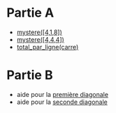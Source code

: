 # Partie A
* [mystere([4,1,8])](http://www.pythontutor.com/visualize.html#code=def%20mystere%28tab%29%3A%0A%20%20%20%20test%20%3D%20True%0A%20%20%20%20for%20i%20in%20range%28len%28tab%29%29%3A%0A%20%20%20%20%20%20%20%20if%20tab%5Bi%5D%20!%3D%20tab%5B0%5D%3A%0A%20%20%20%20%20%20%20%20%20%20%20%20test%20%3D%20False%0A%20%20%20%20return%20test%0A%0Amystere%28%5B4,1,8%5D%29&cumulative=false&curInstr=0&heapPrimitives=nevernest&mode=display&origin=opt-frontend.js&py=3&rawInputLstJSON=%5B%5D&textReferences=false)
 *  [mystere([4,4,4])](http://www.pythontutor.com/visualize.html#code=def%20mystere%28tab%29%3A%0A%20%20%20%20test%20%3D%20True%0A%20%20%20%20for%20i%20in%20range%28len%28tab%29%29%3A%0A%20%20%20%20%20%20%20%20if%20tab%5Bi%5D%20!%3D%20tab%5B0%5D%3A%0A%20%20%20%20%20%20%20%20%20%20%20%20test%20%3D%20False%0A%20%20%20%20return%20test%0A%0Amystere%28%5B4,4,4%5D%29&cumulative=false&curInstr=0&heapPrimitives=nevernest&mode=display&origin=opt-frontend.js&py=3&rawInputLstJSON=%5B%5D&textReferences=false)
* [total_par_ligne(carre)](http://www.pythontutor.com/visualize.html#code=carre%20%3D%20%5B%5B1,2,3%5D,%0A%20%20%20%20%20%20%20%20%20%5B4,5,6%5D,%0A%20%20%20%20%20%20%20%20%20%5B7,8,9%5D%5D%0A%0A%0Adef%20total_par_ligne%28tab%29%3A%0A%20%20%20%20n%20%3D%20len%28tab%29%0A%20%20%20%20m%20%3D%20len%20%28tab%5B0%5D%29%0A%20%20%20%20resu%20%3D%20%5B0%20for%20i%20in%20range%28n%29%5D%0A%20%20%20%20for%20i%20in%20range%28n%29%3A%0A%20%20%20%20%20%20%20%20for%20j%20in%20range%28m%29%3A%0A%20%20%20%20%20%20%20%20%20%20%20%20resu%5Bi%5D%20%3D%20resu%5Bi%5D%20%2B%20tab%5Bi%5D%5Bj%5D%0A%20%20%20%20return%20resu%0A%0A%0Atotal_par_ligne%28carre%29&cumulative=false&curInstr=5&heapPrimitives=nevernest&mode=display&origin=opt-frontend.js&py=3&rawInputLstJSON=%5B%5D&textReferences=false)

# Partie B
* aide pour la [première diagonale](http://www.pythontutor.com/visualize.html#code=grandcarre%20%3D%20%5B%5B12,6,15,1%5D,%0A%20%20%20%20%20%20%20%20%20%20%20%20%20%20%5B13,3,10,8%5D,%0A%20%20%20%20%20%20%20%20%20%20%20%20%20%20%5B2,16,5,11%5D,%0A%20%20%20%20%20%20%20%20%20%20%20%20%20%20%5B7,9,4,14%5D%5D%0A%0Afor%20i%20in%20range%284%29%3A%0A%20%20%20%20print%28grandcarre%5Bi%5D%5Bi%5D%29&cumulative=false&curInstr=4&heapPrimitives=nevernest&mode=display&origin=opt-frontend.js&py=3&rawInputLstJSON=%5B%5D&textReferences=false)
* aide pour la [seconde diagonale](http://www.pythontutor.com/visualize.html#code=grandcarre%20%3D%20%5B%5B12,6,15,1%5D,%0A%20%20%20%20%20%20%20%20%20%20%20%20%20%20%5B13,3,10,8%5D,%0A%20%20%20%20%20%20%20%20%20%20%20%20%20%20%5B2,16,5,11%5D,%0A%20%20%20%20%20%20%20%20%20%20%20%20%20%20%5B7,9,4,14%5D%5D%0A%0Afor%20i%20in%20range%284%29%3A%0A%20%20%20%20print%28grandcarre%5Bi%5D%5B3-i%5D%29&cumulative=false&curInstr=4&heapPrimitives=nevernest&mode=display&origin=opt-frontend.js&py=3&rawInputLstJSON=%5B%5D&textReferences=false)
